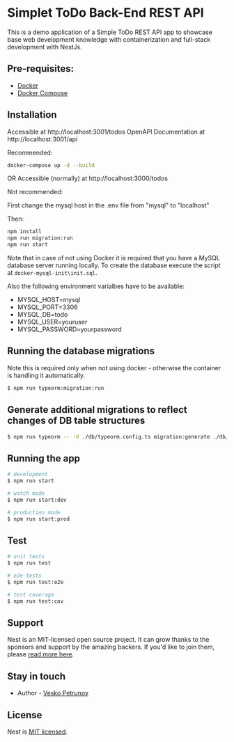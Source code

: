 # Simplet ToDo Back-End REST API

This is a demo application of a Simple ToDo REST API app to showcase base web development knowledge with containerization and full-stack development with NestJs.

## Pre-requisites:

- [Docker](https://www.docker.com/)
- [Docker Compose](https://docs.docker.com/compose/)

## Installation

Accessible at http://localhost:3001/todos
OpenAPI Documentation at http://localhost:3001/api

Recommended:

```bash
docker-compose up -d --build
```

OR Accessible (normally) at http://localhost:3000/todos

Not recommended:

First change the mysql host in the .env file from "mysql" to "localhost"

Then:

```bash
npm install
npm run migration:run
npm run start
```

Note that in case of not using Docker it is required that you have a MySQL database server running locally. To create the database execute the script at `docker-mysql-init\init.sql`.

Also the following environment varialbes have to be available:

- MYSQL_HOST=mysql
- MYSQL_PORT=3306
- MYSQL_DB=todo
- MYSQL_USER=youruser
- MYSQL_PASSWORD=yourpassword

## Running the database migrations

Note this is required only when not using docker - otherwise the container is handling it automatically.

```bash
$ npm run typeorm:migration:run
```

## Generate additional migrations to reflect changes of DB table structures

```bash
$ npm run typeorm -- -d ./db/typeorm.config.ts migration:generate ./db/migrations/<MIGRATION_NAME>
```

## Running the app

```bash
# development
$ npm run start

# watch mode
$ npm run start:dev

# production mode
$ npm run start:prod
```

## Test

```bash
# unit tests
$ npm run test

# e2e tests
$ npm run test:e2e

# test coverage
$ npm run test:cov
```

## Support

Nest is an MIT-licensed open source project. It can grow thanks to the sponsors and support by the amazing backers. If you'd like to join them, please [read more here](https://docs.nestjs.com/support).

## Stay in touch

- Author - [Vesko Petrunov](mailto:vpetrunov@gmail.com)

## License

Nest is [MIT licensed](LICENSE).
